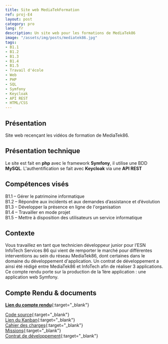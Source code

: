 ```yaml
---
title: Site web MediaTekFormation
ref: proj-E4
layout: post
category: pro
lang: fr
description: Un site web pour les formations de MediaTek86
image: "/assets/img/posts/mediatek86.jpg"
tags:
- B1.1
- B1.2
- B1.3
- B1.4
- B1.5
- Travail d'école
- Web
- PHP
- SQL
- Symfony
- Keycloak
- API REST
- HTML/CSS
---
```


## Présentation

Site web recençant les vidéos de formation de MediaTek86.

## Présentation technique

Le site est fait en **php** avec le framework **Symfony**, il utilise une BDD **MySQL**. L'authentification se fait avec **Keycloak** via une **API REST**

## Compétences visés

B1.1 – Gérer le patrimoine informatique  
B1.2 – Répondre aux incidents et aux demandes d’assistance et d’évolution  
B1.3 – Développer la présence en ligne de l'organisation  
B1.4 – Travailler en mode projet  
B1.5 – Mettre à disposition des utilisateurs un service informatique

## Contexte

Vous travaillez en tant que technicien développeur junior pour l’ESN InfoTech Services 86 qui vient de remporter le marché pour différentes interventions au sein du réseau MediaTek86, dont certaines dans le domaine du développement d'application. Un contrat de développement a ainsi été rédigé entre MediaTek86 et InfoTech afin de réaliser 3 applications. Ce compte rendu porte sur la production de la 1ère application : une application web Symfony.

## Compte Rendu & documents

[**Lien du compte rendu**](/assets/compte_rendu_mediatekformation.pdf){:target="_blank"}

[Code source](https://github.com/JKerboeuf/mediatekformation){:target="_blank"}  
[Lien du Kanban](https://github.com/users/JKerboeuf/projects/10/views/1){:target="_blank"}  
[Cahier des charges](/assets/mediatekformation_cahier_des_charges.pdf){:target="_blank"}  
[Missions](/assets/mediatekformation_missions.pdf){:target="_blank"}  
[Contrat de développement](/assets/mediatekformation_contrat_developpement.pdf){:target="_blank"}
